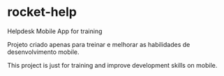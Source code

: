 # rocket-help
Helpdesk Mobile App for training

Projeto criado apenas para treinar e melhorar as habilidades de desenvolvimento mobile.

This project is just for training and improve development skills on mobile.
